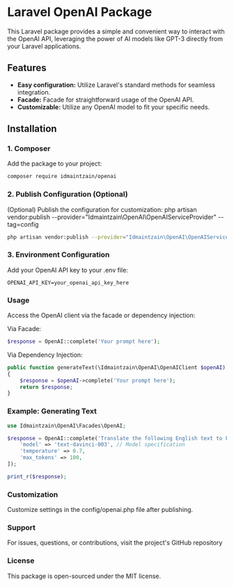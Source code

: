 # Laravel OpenAI Package

This Laravel package provides a simple and convenient way to interact with the OpenAI API, leveraging the power of AI models like GPT-3 directly from your Laravel applications.

## Features

* **Easy configuration:** Utilize Laravel's standard methods for seamless integration.
* **Facade:** Facade for straightforward usage of the OpenAI API.
* **Customizable:** Utilize any OpenAI model to fit your specific needs.

## Installation

### 1. Composer

Add the package to your project:

```bash
composer require idmaintzain/openai
```

### 2. Publish Configuration (Optional)
(Optional) Publish the configuration for customization:
php artisan vendor:publish --provider="Idmaintzain\OpenAI\OpenAIServiceProvider" --tag=config

```bash
php artisan vendor:publish --provider="Idmaintzain\OpenAI\OpenAIServiceProvider" --tag=config
```



### 3. Environment Configuration
Add your OpenAI API key to your .env file:

```env
OPENAI_API_KEY=your_openai_api_key_here
```

### Usage
Access the OpenAI client via the facade or dependency injection:

Via Facade:

```php
$response = OpenAI::complete('Your prompt here');
```

Via Dependency Injection:
```php
public function generateText(\Idmaintzain\OpenAI\OpenAIClient $openAI)
{
    $response = $openAI->complete('Your prompt here');
    return $response;
}
```

### Example: Generating Text

```php
use Idmaintzain\OpenAI\Facades\OpenAI;

$response = OpenAI::complete('Translate the following English text to French: "Hello, how are you?"', [
    'model' => 'text-davinci-003', // Model specification
    'temperature' => 0.7,
    'max_tokens' => 100,
]);

print_r($response);
```

### Customization
Customize settings in the config/openai.php file after publishing.

### Support
For issues, questions, or contributions, visit the project's GitHub repository

### License
This package is open-sourced under the MIT license.
